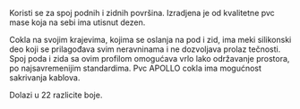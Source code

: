Koristi se za spoj podnih i zidnih površina.
Izradjena je od kvalitetne pvc mase koja na sebi ima utisnut dezen.

Cokla na svojim krajevima, kojima se oslanja na pod i zid, ima meki silikonski deo koji se prilagođava svim neravninama i ne dozvoljava prolaz tečnosti.
Spoj poda i zida sa ovim profilom omogućava vrlo lako održavanje prostora, po najsavremenijim standardima.
Pvc APOLLO cokla ima mogućnost sakrivanja kablova.

Dolazi u 22 razlicite boje.